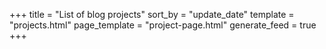 +++
title = "List of blog projects"
sort_by = "update_date"
template = "projects.html"
page_template = "project-page.html"
generate_feed = true
+++